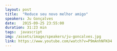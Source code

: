 ```yaml
---
layout: post
title:  "Reduce seu novo melhor amigo"
speakers: Ju Gonçalves
date:   2015-09-25 23:55:00
duration: 31:23 min
tags:  javascript
img: /assets/image/speakers/ju-goncalves.jpg
link: https://www.youtube.com/watch?v=P9mAnhNFKO4
---
```

